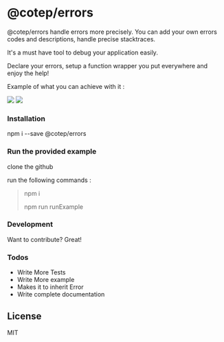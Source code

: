
# @cotep/errors

@cotep/errors handle errors more precisely. You can add your own errors codes and descriptions, handle precise stacktraces.

It's a must have tool to debug your application easily.

Declare your errors, setup a function wrapper you put everywhere and enjoy the help!

Example of what you can achieve with it :

<img src="https://i.imgur.com/JBUFWVt.png" />

<img src="https://i.imgur.com/8RJ8tJ4.png" />

### Installation

npm i --save @cotep/errors

### Run the provided example

clone the github

run the following commands :

> npm i
>
> npm run runExample

### Development

Want to contribute? Great!

### Todos

 - Write More Tests
 - Write More example
 - Makes it to inherit Error
 - Write complete documentation

License
----

MIT

[//]: # (These are reference links used in the body of this note and get stripped out when the markdown processor does its job. There is no need to format nicely because it shouldn't be seen. Thanks SO - http://stackoverflow.com/questions/4823468/store-comments-in-markdown-syntax)

   [node.js]: <http://nodejs.org>
